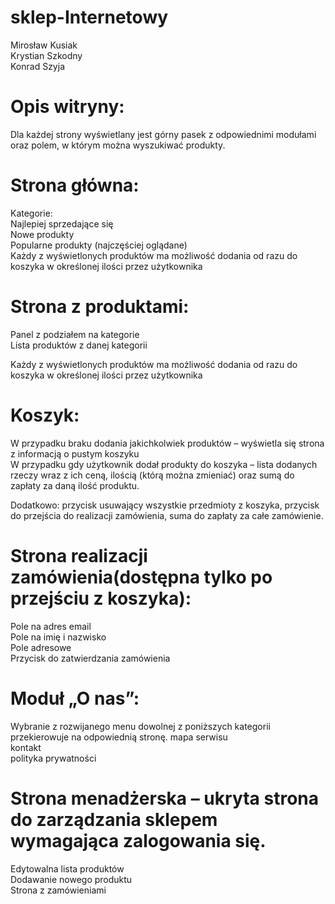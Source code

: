 # sklep-Internetowy

Mirosław Kusiak<br />
Krystian Szkodny<br />
Konrad Szyja<br />

# Opis witryny:


Dla każdej strony wyświetlany jest górny pasek z odpowiednimi modułami oraz polem, w którym można wyszukiwać produkty.


# Strona główna:
Kategorie:<br />
Najlepiej sprzedające się<br />
Nowe produkty<br />
Popularne produkty (najczęściej oglądane)<br />
Każdy z wyświetlonych produktów ma możliwość dodania od razu do koszyka w określonej ilości przez użytkownika<br />

# Strona z produktami:<br />
Panel z podziałem na kategorie<br />
Lista produktów z danej kategorii<br />

Każdy z wyświetlonych produktów ma możliwość dodania od razu do koszyka w określonej ilości
przez użytkownika

# Koszyk:
W przypadku braku dodania jakichkolwiek produktów – wyświetla się strona z informacją o pustym koszyku<br />
W przypadku gdy użytkownik dodał produkty do koszyka – lista dodanych rzeczy wraz z ich ceną, ilością (którą można zmieniać) oraz sumą do zapłaty za daną ilość produktu.<br />

Dodatkowo: przycisk usuwający wszystkie przedmioty z koszyka, przycisk do przejścia do realizacji zamówienia, suma do zapłaty za całe zamówienie.

# Strona realizacji zamówienia(dostępna tylko po przejściu z koszyka):
Pole na adres email<br />
Pole na imię i nazwisko<br />
Pole adresowe<br />
Przycisk do zatwierdzania zamówienia<br />

# Moduł „O nas”:
Wybranie z rozwijanego menu dowolnej z poniższych kategorii przekierowuje na odpowiednią stronę.
mapa serwisu<br />
kontakt<br />
polityka prywatności<br />

# Strona menadżerska – ukryta strona do zarządzania sklepem wymagająca zalogowania się.
Edytowalna lista produktów<br />
Dodawanie nowego produktu<br />
Strona z zamówieniami<br />
